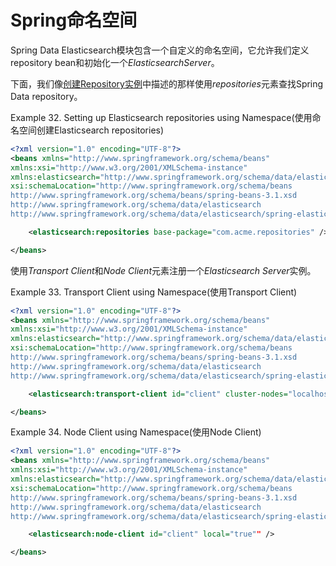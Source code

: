 # Spring命名空间
Spring Data Elasticsearch模块包含一个自定义的命名空间，它允许我们定义repository bean和初始化一个*ElasticsearchServer*。

下面，我们像[创建Repository实例](http://)中描述的那样使用*repositories*元素查找Spring Data repository。

Example 32. Setting up Elasticsearch repositories using Namespace(使用命名空间创建Elasticsearch repositories)

```xml
<?xml version="1.0" encoding="UTF-8"?>
<beans xmlns="http://www.springframework.org/schema/beans"
xmlns:xsi="http://www.w3.org/2001/XMLSchema-instance"
xmlns:elasticsearch="http://www.springframework.org/schema/data/elasticsearch"
xsi:schemaLocation="http://www.springframework.org/schema/beans
http://www.springframework.org/schema/beans/spring-beans-3.1.xsd
http://www.springframework.org/schema/data/elasticsearch
http://www.springframework.org/schema/data/elasticsearch/spring-elasticsearch-1.0.xsd">

    <elasticsearch:repositories base-package="com.acme.repositories" />

</beans>
```
使用*Transport Client*和*Node Client*元素注册一个*Elasticsearch Server*实例。

Example 33. Transport Client using Namespace(使用Transport Client)

```xml
<?xml version="1.0" encoding="UTF-8"?>
<beans xmlns="http://www.springframework.org/schema/beans"
xmlns:xsi="http://www.w3.org/2001/XMLSchema-instance"
xmlns:elasticsearch="http://www.springframework.org/schema/data/elasticsearch"
xsi:schemaLocation="http://www.springframework.org/schema/beans
http://www.springframework.org/schema/beans/spring-beans-3.1.xsd
http://www.springframework.org/schema/data/elasticsearch
http://www.springframework.org/schema/data/elasticsearch/spring-elasticsearch-1.0.xsd">

    <elasticsearch:transport-client id="client" cluster-nodes="localhost:9300,someip:9300" />

</beans>
```

Example 34. Node Client using Namespace(使用Node Client)

```xml
<?xml version="1.0" encoding="UTF-8"?>
<beans xmlns="http://www.springframework.org/schema/beans"
xmlns:xsi="http://www.w3.org/2001/XMLSchema-instance"
xmlns:elasticsearch="http://www.springframework.org/schema/data/elasticsearch"
xsi:schemaLocation="http://www.springframework.org/schema/beans
http://www.springframework.org/schema/beans/spring-beans-3.1.xsd
http://www.springframework.org/schema/data/elasticsearch
http://www.springframework.org/schema/data/elasticsearch/spring-elasticsearch-1.0.xsd">

    <elasticsearch:node-client id="client" local="true"" />

</beans>
```
